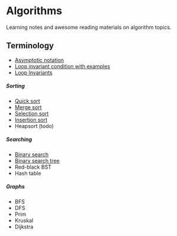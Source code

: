 # Algorithms

Learning notes and awesome reading materials on algorithm topics.

## Terminology

- [Asymptotic notation](https://www.khanacademy.org/computing/computer-science/algorithms/asymptotic-notation/a/asymptotic-notation)
- [Loop invariant condition with examples](https://www.geeksforgeeks.org/loop-invariant-condition-examples-sorting-algorithms/)
- [Loop Invariants](https://www.cs.scranton.edu/~mccloske/courses/cmps144/invariants_lec.html)


##### Sorting

- [Quick sort](./quick-sort.md)
- [Merge sort](./merge-sort.md)
- [Selection sort](./selection-sort.md)
- [Insertion sort](./insertion-sort.md)
- Heapsort (todo)

##### Searching

- [Binary search](./binary-search.md)
- [Binary search tree](./binary-search-tree.md)
- Red-black BST
- Hash table

##### Graphs

- BFS
- DFS
- Prim
- Kruskal
- Dijkstra
